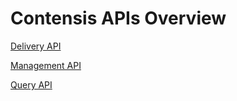 # Contensis APIs Overview

[Delivery API](delivery-api/README.md)

[Management API](management-api/README.md)

[Query API](/common/query-api/query-operators.md)

